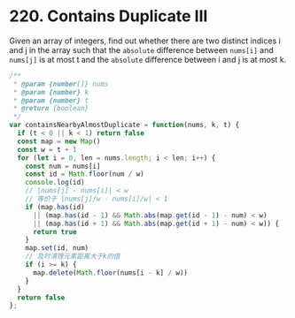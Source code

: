 # 220. Contains Duplicate III

Given an array of integers, find out whether there are two distinct indices i and j in the array such that the `absolute` difference between `nums[i]` and `nums[j]` is at most t and the `absolute` difference between i and j is at most k.

```javascript
/**
 * @param {number[]} nums
 * @param {number} k
 * @param {number} t
 * @return {boolean}
 */
var containsNearbyAlmostDuplicate = function(nums, k, t) {
  if (t < 0 || k < 1) return false
  const map = new Map()
  const w = t + 1
  for (let i = 0, len = nums.length; i < len; i++) {
    const num = nums[i]
    const id = Math.floor(num / w)
    console.log(id)
    // |nums[j] - nums[i]| < w
    // 等价于 |nums[j]/w - nums[i]/w| < 1
    if (map.has(id)
      || (map.has(id - 1) && Math.abs(map.get(id - 1) - num) < w)
      || (map.has(id + 1) && Math.abs(map.get(id + 1) - num) < w)) {
      return true
    }
    map.set(id, num)
    // 及时清理元素距离大于k的值
    if (i >= k) {
      map.delete(Math.floor(nums[i - k] / w))
    }
  }
  return false
};
```
